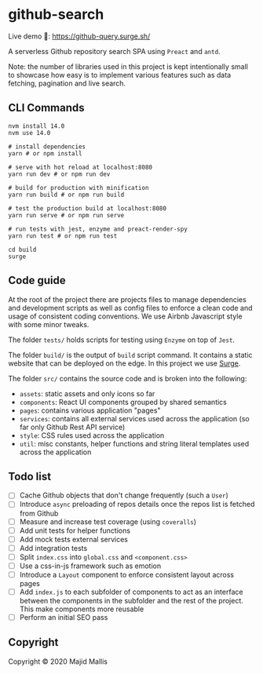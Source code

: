 # github-search
Live demo 🚀: https://github-query.surge.sh/

A serverless Github repository search SPA using `Preact` and `antd`.

Note: the number of libraries used in this project is kept intentionally small to showcase how easy is to implement various features such as data fetching, pagination and live search.

## CLI Commands

```shell script
nvm install 14.0
nvm use 14.0
```

```shell script
# install dependencies
yarn # or npm install

# serve with hot reload at localhost:8080
yarn run dev # or npm run dev

# build for production with minification
yarn run build # or npm run build

# test the production build at localhost:8080
yarn run serve # or npm run serve

# run tests with jest, enzyme and preact-render-spy
yarn run test # or npm run test
```

```shell script
cd build
surge
```

## Code guide
At the root of the project there are projects files to manage dependencies and development scripts as well as config files to enforce a clean code and usage of consistent coding conventions. We use Airbnb Javascript style with some minor tweaks.

The folder `tests/` holds scripts for testing using `Enzyme` on top of `Jest`.

The folder `build/` is the output of `build` script command. It contains a static website that can be deployed on the edge. In this project we use [Surge](https://github-query.surge.sh).

The folder `src/` contains the source code and is broken into the following:
- `assets`: static assets and only icons so far
- `components`: React UI components grouped by shared semantics
- `pages`: contains various application "pages"
- `services`: contains all external services used across the application (so far only Github Rest API service)
- `style`: CSS rules used across the application
- `util`: misc constants, helper functions and string literal templates used across the application

## Todo list
- [ ] Cache Github objects that don't change frequently (such a `User`)
- [ ] Introduce `async` preloading of repos details once the repos list is fetched from Github
- [ ] Measure and increase test coverage (using `coveralls`)
- [ ] Add unit tests for helper functions
- [ ] Add mock tests external services
- [ ] Add integration tests
- [ ] Split `index.css` into `global.css` and `<component.css>`
- [ ] Use a css-in-js framework such as emotion
- [ ] Introduce a `Layout` component to enforce consistent layout across pages
- [ ] Add `index.js` to each subfolder of components to act as an interface between the components in the subfolder and the rest of the project. This make components more reusable
- [ ] Perform an initial SEO pass

## Copyright
Copyright © 2020 Majid Mallis
